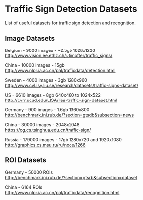 # Traffic Sign Detection Datasets

List of useful datasets for traffic sign detection and recognition.

## Image Datasets

Belgium - 9000 images - ~2.5gb 1628x1236 </br>
http://www.vision.ee.ethz.ch/~timofter/traffic_signs/

China - 10000 images - 15gb </br>
http://www.nlpr.ia.ac.cn/pal/trafficdata/detection.html

Sweden - 4000 images - 3gb 1280x960 </br>
http://www.cvl.isy.liu.se/research/datasets/traffic-signs-dataset/

US - 6610 images - 8gb 640x480 to 1024x522 </br>
http://cvrr.ucsd.edu/LISA/lisa-traffic-sign-dataset.html

Germany - 900 images - 1.6gb 1360x800 </br>
http://benchmark.ini.rub.de/?section=gtsdb&subsection=news

China - 30000 images - 2048x2048 </br>
https://cg.cs.tsinghua.edu.cn/traffic-sign/

Russia - 179000 images - 17gb 1280x720 and 1920x1080</br>
http://graphics.cs.msu.ru/ru/node/1266

## ROI Datasets

Germany - 50000 ROIs </br>
http://benchmark.ini.rub.de/?section=gtsrb&subsection=dataset

China - 6164 ROIs </br>
http://www.nlpr.ia.ac.cn/pal/trafficdata/recognition.html
